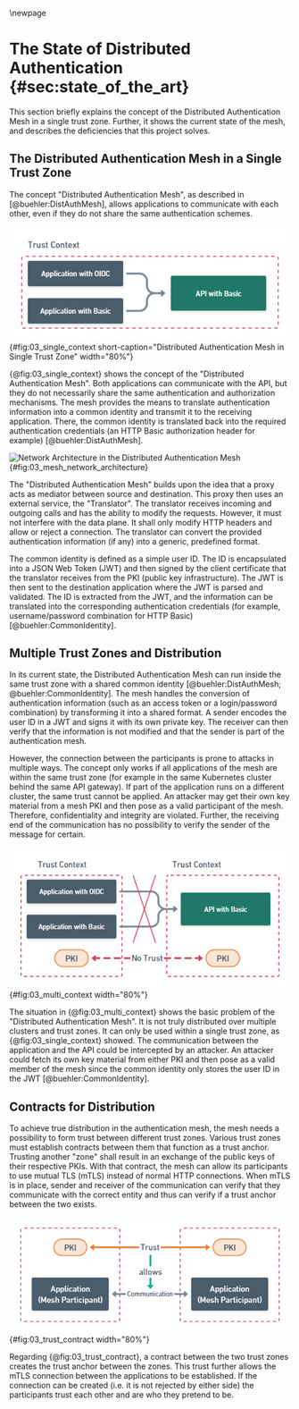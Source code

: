 \newpage

# The State of Distributed Authentication {#sec:state_of_the_art}

This section briefly explains the concept of the Distributed Authentication Mesh in a single trust zone. Further, it shows the current state of the mesh, and describes the deficiencies that this project solves.

## The Distributed Authentication Mesh in a Single Trust Zone

The concept "Distributed Authentication Mesh", as described in [@buehler:DistAuthMesh], allows applications to communicate with each other, even if they do not share the same authentication schemes.

![Two applications can communicate with an API, despite the fact, that the API only supports HTTP Basic authentication. The possibility to access an API with diverging authentication schemes is the basic principle of the Distributed Authentication Mesh [@buehler:DistAuthMesh].](images/03_single_context.png){#fig:03_single_context short-caption="Distributed Authentication Mesh in Single Trust Zone" width="80%"}

{@fig:03_single_context} shows the concept of the "Distributed Authentication Mesh". Both applications can communicate with the API, but they do not necessarily share the same authentication and authorization mechanisms. The mesh provides the means to translate authentication information into a common identity and transmit it to the receiving application. There, the common identity is translated back into the required authentication credentials (an HTTP Basic authorization header for example) [@buehler:DistAuthMesh].

![Network Architecture in the Distributed Authentication Mesh](diagrams/03_mesh_network_architecture.puml){#fig:03_mesh_network_architecture}

The "Distributed Authentication Mesh" builds upon the idea that a proxy acts as mediator between source and destination. This proxy then uses an external service, the "Translator". The translator receives incoming and outgoing calls and has the ability to modify the requests. However, it must not interfere with the data plane. It shall only modify HTTP headers and allow or reject a connection. The translator can convert the provided authentication information (if any) into a generic, predefined format.

The common identity is defined as a simple user ID. The ID is encapsulated into a JSON Web Token (JWT) and then signed by the client certificate that the translator receives from the PKI (public key infrastructure). The JWT is then sent to the destination application where the JWT is parsed and validated. The ID is extracted from the JWT, and the information can be translated into the corresponding authentication credentials (for example, username/password combination for HTTP Basic) [@buehler:CommonIdentity].

## Multiple Trust Zones and Distribution

In its current state, the Distributed Authentication Mesh can run inside the same trust zone with a shared common identity [@buehler:DistAuthMesh; @buehler:CommonIdentity]. The mesh handles the conversion of authentication information (such as an access token or a login/password combination) by transforming it into a shared format. A sender encodes the user ID in a JWT and signs it with its own private key. The receiver can then verify that the information is not modified and that the sender is part of the authentication mesh.

However, the connection between the participants is prone to attacks in multiple ways. The concept only works if all applications of the mesh are within the same trust zone (for example in the same Kubernetes cluster behind the same API gateway). If part of the application runs on a different cluster, the same trust cannot be applied. An attacker may get their own key material from a mesh PKI and then pose as a valid participant of the mesh. Therefore, confidentiality and integrity are violated. Further, the receiving end of the communication has no possibility to verify the sender of the message for certain.

![Distributed Authentication Mesh with Multiple Trust Zones](images/03_multi_context.png){#fig:03_multi_context width="80%"}

The situation in {@fig:03_multi_context} shows the basic problem of the "Distributed Authentication Mesh". It is not truly distributed over multiple clusters and trust zones. It can only be used within a single trust zone, as {@fig:03_single_context} showed. The communication between the application and the API could be intercepted by an attacker. An attacker could fetch its own key material from either PKI and then pose as a valid member of the mesh since the common identity only stores the user ID in the JWT [@buehler:CommonIdentity].

## Contracts for Distribution

To achieve true distribution in the authentication mesh, the mesh needs a possibility to form trust between different trust zones. Various trust zones must establish contracts between them that function as a trust anchor. Trusting another "zone" shall result in an exchange of the public keys of their respective PKIs. With that contract, the mesh can allow its participants to use mutual TLS (mTLS) instead of normal HTTP connections. When mTLS is in place, sender and receiver of the communication can verify that they communicate with the correct entity and thus can verify if a trust anchor between the two exists.

![Creating Trust with a Contract](images/03_trust_contract.png){#fig:03_trust_contract width="80%"}

Regarding {@fig:03_trust_contract}, a contract between the two trust zones creates the trust anchor between the zones. This trust further allows the mTLS connection between the applications to be established. If the connection can be created (i.e. it is not rejected by either side) the participants trust each other and are who they pretend to be.
